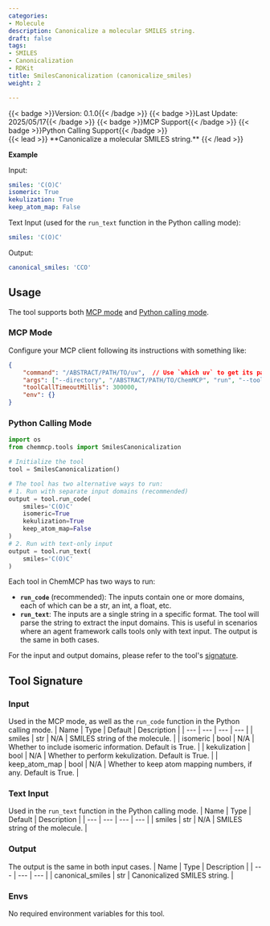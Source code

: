 ```yaml
---
categories:
- Molecule
description: Canonicalize a molecular SMILES string.
draft: false
tags:
- SMILES
- Canonicalization
- RDKit
title: SmilesCanonicalization (canonicalize_smiles)
weight: 2

---
```

<div style="display: flex; flex-wrap: wrap; gap: 0.75rem; align-items: center;">
  {{< badge >}}Version: 0.1.0{{< /badge >}}
  {{< badge >}}Last Update: 2025/05/17{{< /badge >}}
  {{< badge >}}MCP Support{{< /badge >}}
  {{< badge >}}Python Calling Support{{< /badge >}}
</div>
{{< lead >}}
**Canonicalize a molecular SMILES string.**
{{< /lead >}}

**Example**

Input:
```yaml
smiles: 'C(O)C'
isomeric: True
kekulization: True
keep_atom_map: False
```

Text Input (used for the `run_text` function in the Python calling mode):
```yaml
smiles: 'C(O)C'
```

Output:
```yaml
canonical_smiles: 'CCO'
```

## Usage

The tool supports both [MCP mode](#mcp-mode) and [Python calling mode](#python-calling-mode).



### MCP Mode

Configure your MCP client following its instructions with something like:
```JSON
{
    "command": "/ABSTRACT/PATH/TO/uv",  // Use `which uv` to get its path
    "args": ["--directory", "/ABSTRACT/PATH/TO/ChemMCP", "run", "--tools", "SmilesCanonicalization"],
    "toolCallTimeoutMillis": 300000,
    "env": {}
}
```

### Python Calling Mode

```python
import os
from chemmcp.tools import SmilesCanonicalization

# Initialize the tool
tool = SmilesCanonicalization()

# The tool has two alternative ways to run:
# 1. Run with separate input domains (recommended)
output = tool.run_code(
    smiles='C(O)C'
    isomeric=True
    kekulization=True
    keep_atom_map=False
)
# 2. Run with text-only input
output = tool.run_text(
    smiles='C(O)C'
)
```


Each tool in ChemMCP has two ways to run:
- **`run_code`** (recommended): The inputs contain one or more domains, each of which can be a str, an int, a float, etc.
- **`run_text`**: The inputs are a single string in a specific format. The tool will parse the string to extract the input domains. This is useful in scenarios where an agent framework calls tools only with text input.
The output is the same in both cases.

For the input and output domains, please refer to the tool's [signature](#tool-signature).

## Tool Signature



### Input
Used in the MCP mode, as well as the `run_code` function in the Python calling mode.
| Name | Type | Default | Description |
| --- | --- | --- | --- |
| smiles | str | N/A | SMILES string of the molecule. |
| isomeric | bool | N/A | Whether to include isomeric information. Default is True. |
| kekulization | bool | N/A | Whether to perform kekulization. Default is True. |
| keep_atom_map | bool | N/A | Whether to keep atom mapping numbers, if any. Default is True. |

### Text Input
Used in the `run_text` function in the Python calling mode.
| Name | Type | Default | Description |
| --- | --- | --- | --- |
| smiles | str | N/A | SMILES string of the molecule. |

### Output
The output is the same in both input cases.
| Name | Type | Description |
| --- | --- | --- |
| canonical_smiles | str | Canonicalized SMILES string. |

### Envs
No required environment variables for this tool.
